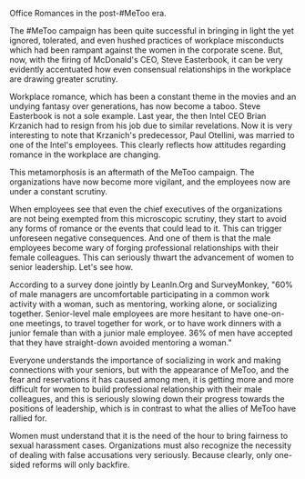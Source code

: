 Office Romances in the post-#MeToo era.


The #MeToo campaign has been quite successful in bringing in light the yet ignored, tolerated, and even hushed practices of workplace misconducts which had been rampant against the women in the corporate scene. But, now, with the firing of McDonald's CEO, Steve Easterbook, it can be very evidently accentuated how even consensual relationships in the workplace are drawing greater scrutiny.

Workplace romance, which has been a constant theme in the movies and an undying fantasy over generations, has now become a taboo. Steve Easterbook is not a sole example. Last year, the then Intel CEO Brian Krzanich had to resign from his job due to similar revelations. Now it is very interesting to note that Krzanich's predecessor, Paul Otellini, was married to one of the Intel's employees. This clearly reflects how attitudes regarding romance in the workplace are changing.

This metamorphosis is an aftermath of the MeToo campaign. The organizations have now become more vigilant, and the employees now are under a constant scrutiny.

When employees see that even the chief executives of the organizations are not being exempted from this microscopic scrutiny, they start to avoid any forms of romance or the events that could lead to it. This can trigger unforeseen negative consequences. And one of them is that the male employees become wary of forging professional relationships with their female colleagues. This can seriously thwart the advancement of women to senior leadership. Let's see how.

According to a survey done jointly by LeanIn.Org and SurveyMonkey, "60% of male managers are uncomfortable participating in a common work activity with a woman, such as mentoring, working alone, or socializing together. Senior-level male employees are more hesitant to have one-on-one meetings, to travel together for work, or to have work dinners with a junior female than with a junior male employee. 36% of men have accepted that they have straight-down avoided mentoring a woman."

Everyone understands the importance of socializing in work and making connections with your seniors, but with the appearance of MeToo, and the fear and reservations it has caused among men, it is getting more and more difficult for women to build professional relationship with their male colleagues, and this is seriously slowing down their progress towards the positions of leadership, which is in contrast to what the allies of MeToo have rallied for.

Women must understand that it is the need of the hour to bring fairness to sexual harassment cases. Organizations must also recognize the necessity of dealing with false accusations very seriously. Because clearly, only one-sided reforms will only backfire.
